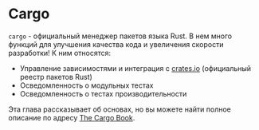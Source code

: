 # Cargo

`cargo` - официальный менеджер пакетов языка Rust. В нем много функций
для улучшения качества кода и увеличения скорости разработки! К ним относятся:

- Управление зависимостями и интеграция с [crates.io](https://crates.io) (официальный реестр пакетов Rust)
- Осведомленность о модульных тестах
- Осведомленность о тестах производительности

Эта глава рассказывает об основах, но вы можете найти полное описание
по адресу [The Cargo Book](https://doc.rust-lang.org/cargo/).
